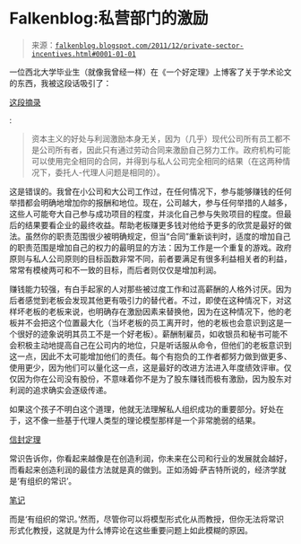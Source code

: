 <!--yml

分类：未分类

日期：2024-05-12 20:38:22

-->

# Falkenblog:私营部门的激励

> 来源：[`falkenblog.blogspot.com/2011/12/private-sector-incentives.html#0001-01-01`](http://falkenblog.blogspot.com/2011/12/private-sector-incentives.html#0001-01-01)

一位西北大学毕业生（就像我曾经一样）在《一个好定理》上博客了关于学术论文的东西，我被这段话吸引了：

[这段摘录](http://afinetheorem.wordpress.com/2011/11/21/decentralization-hierarchies-and-incentives-a-mechanism-design-perspective-d-mookherjee-2006/)

:

> 资本主义的好处与利润激励本身无关，因为（几乎）现代公司所有员工都不是公司所有者，因此只有通过劳动合同来激励自己努力工作。政府机构可能可以使用完全相同的合同，并得到与私人公司完全相同的结果（在这两种情况下，委托人-代理人问题是相同的）。

这是错误的。我曾在小公司和大公司工作过，在任何情况下，参与能够赚钱的任何举措都会明确地增加你的报酬和地位。现在，公司越大，参与任何举措的人越多，这些人可能夸大自己参与成功项目的程度，并淡化自己参与失败项目的程度。但最后的结果要看企业的最终收益。帮助老板赚更多钱对他给予更多的欣赏是最好的做法。虽然你的职责范围很少被明确规定，但当“合同”重新谈判时，适度的增加自己的职责范围是增加自己的权力的最明显的方法：因为工作是一个重复的游戏。政府原则与私人公司原则的目标函数非常不同，前者要满足有很多利益相关者的利益，常常有模棱两可和不一致的目标，而后者则仅仅是增加利润。

赚钱能力较强，有白手起家的人对那些被过度工作和过高薪酬的人格外讨厌。因为后者感觉到老板会发现其他更有吸引力的替代者。不过，即使在这种情况下，对这样坏老板的老板来说，也明确存在激励因素来替换他，因为在这种情况下，他的老板并不会把这个位置最大化（当坏老板的员工离开时，他的老板也会意识到这是一个很好的迹象说明其员工不是一个好老板）。薪酬制雇员，如收银员和秘书可能不会积极主动地提高自己在公司内的地位，只是听话服从命令，但他们的老板意识到这一点，因此不太可能增加他们的责任。每个有抱负的工作者都努力做到做更多、使用更少，因为他们可以量化这一点，这是最好的改进方法进入年度绩效评审。仅仅因为你在公司没有股份，不意味着你不是为了股东赚钱而极有激励，因为股东对利润的追求确实会逐级传递。

如果这个孩子不明白这个道理，他就无法理解私人组织成功的重要部分。好处在于，这不像一些基于代理人类型的理论模型那样是一个非常脆弱的结果。

[信封定理](http://en.wikipedia.org/wiki/Envelope_theorem)

常识告诉你，你看起来越像是在创造利润，你未来在公司和行业的发展就会越好，而看起来创造利润的最佳方法就是真的做到。正如汤姆·萨吉特所说的，经济学就是‘有组织的常识’。

[笔记](http://gregmankiw.blogspot.com/2011/12/sargent-and-sims.html)

而是‘有组织的常识。’然而，尽管你可以将模型形式化从而教授，但你无法将常识形式化教授，这就是为什么博弈论在这些重要问题上如此模糊的原因。
